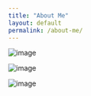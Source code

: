```yaml
---
title: "About Me"
layout: default
permalink: /about-me/
---
```



![image](https://user-images.githubusercontent.com/76073032/102819744-b58e6f00-4399-11eb-826f-932b57f9f670.png)

![image](https://user-images.githubusercontent.com/76073032/102831727-1aee5a00-43b2-11eb-800a-b1d51a17c7cd.png)

![image](https://user-images.githubusercontent.com/76073032/102831752-28a3df80-43b2-11eb-9a14-0083cf4067ec.png)
